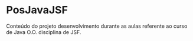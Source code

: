 # PosJavaJSF

Conteúdo do projeto desenvolvimento durante as aulas referente ao curso de Java O.O. disciplina de JSF.
